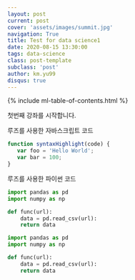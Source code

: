 ```yaml
---
layout: post
current: post
cover: 'assets/images/summit.jpg'
navigation: True
title: Test for data science1
date: 2020-08-15 13:30:00
tags: data-science
class: post-template
subclass: 'post'
author: km.yu99
disqus: true
---
```

{% include ml-table-of-contents.html %}

첫번째 강좌를 시작합니다.

루즈를 사용한 자바스크립트 코드
~~~javascript
function syntaxHighlight(code) {
   var foo = 'Hello World';
   var bar = 100;
}
~~~

루즈를 사용한 파이썬 코드
~~~python
import pandas as pd
import numpy as np

def func(url):
    data = pd.read_csv(url):
    return data
~~~

```python
import pandas as pd
import numpy as np

def func(url):
    data = pd.read_csv(url):
    return data
```
